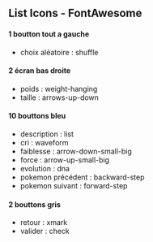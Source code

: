 ## List Icons - FontAwesome


#### 1 boutton tout a gauche
- choix aléatoire : shuffle

#### 2 écran bas droite
- poids : weight-hanging
- taille : arrows-up-down

#### 10 bouttons bleu
- description : list
- cri : waveform
- faiblesse : arrow-down-small-big
- force : arrow-up-small-big
- evolution : dna
- pokemon précédent : backward-step
- pokemon suivant : forward-step


#### 2 bouttons gris
- retour : xmark
- valider : check